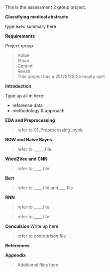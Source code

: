 This is the assessment 2 group project.

**Classifying medical abstracts**

type exec summary here 

**Requirements** 

Project group
> Abbie <br/>
> Ethan <br/>
> Geraint <br/>
> Revati <br/>
> This project has a 25/25/25/25 equity split

**Introduction** 

 Type up all in here:
* reference data
* methodology & approach
  


**EDA and Preprocessing** 

> refer to 01_Preprocessing.ipynb 

**BOW and Naive Bayes**

> refer to _____.file 

**Word2Vec and CNN**

>  refer to ____.file 

**Bert**

> refer to ____.file
> and ___.file 

**RNN**
> refer to ____.file

> refer to ____.file 


**Conculsion**
Write up here 
> refer to _comparison_.file



**References** 



**Appendix** 

> Additional files here


